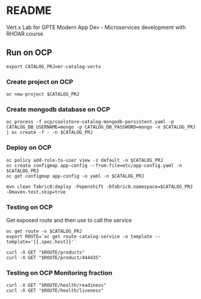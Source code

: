 # README

Vert.x Lab for GPTE Modern App Dev - Microservices development with RHOAR course

## Run on OCP
```
export CATALOG_PRJ=mr-catalog-vertx 
```

### Create project on OCP
```
oc new-project $CATALOG_PRJ
```

### Create mongodb database on OCP
```
oc process -f ocp/coolstore-catalog-mongodb-persistent.yaml -p CATALOG_DB_USERNAME=mongo -p CATALOG_DB_PASSWORD=mongo -n $CATALOG_PRJ | oc create -f - -n $CATALOG_PRJ
```

### Deploy on OCP

```
oc policy add-role-to-user view -z default -n $CATALOG_PRJ
oc create configmap app-config --from-file=etc/app-config.yaml -n $CATALOG_PRJ
oc get configmap app-config -o yaml -n $CATALOG_PRJ
```
```
mvn clean fabric8:deploy -Popenshift -Dfabric8.namespace=$CATALOG_PRJ -Dmaven.test.skip=true
```

### Testing on OCP
Get exposed route and then use to call the service
```
oc get route -n $CATALOG_PRJ
export ROUTE=`oc get route catalog-service -o template --template='{{.spec.host}}'`
```
```
curl -X GET "$ROUTE/products"
curl -X GET "$ROUTE/product/444435"
```

### Testing on OCP Monitoring fraction
```
curl -X GET "$ROUTE/health/readiness"
curl -X GET "$ROUTE/health/liveness"
```